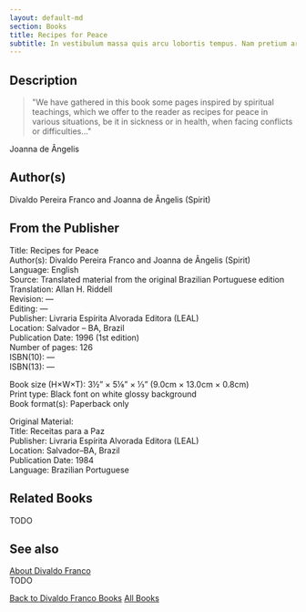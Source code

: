 ```yaml
---
layout: default-md
section: Books
title: Recipes for Peace
subtitle: In vestibulum massa quis arcu lobortis tempus. Nam pretium arcu in odio vulputate luctus.
---
```


## Description
> "We have gathered in this book some pages inspired by spiritual teachings, which we offer to the reader as recipes for peace in various situations, be it in sickness or in health, when facing conflicts or difficulties…"

Joanna de Ângelis

## Author(s)
Divaldo Pereira Franco and Joanna de Ângelis (Spirit)

## From the Publisher
Title: 	Recipes for Peace  
Author(s): 	Divaldo Pereira Franco and Joanna de Ângelis (Spirit)  
Language: 	English  
Source: 	Translated material from the original Brazilian Portuguese edition  
Translation: 	Allan H. Riddell  
Revision: 	—  
Editing: 	—  
Publisher: 	Livraria Espírita Alvorada Editora (LEAL)  
Location: 	Salvador – BA, Brazil  
Publication Date: 	1996 (1st edition)  
Number of pages: 	126  
ISBN(10): 	—  
ISBN(13): 	—  
	  
	  
Book size (H×W×T): 	3½” × 5⅛” × ⅓” (9.0cm × 13.0cm × 0.8cm)  
Print type: 	Black font on white glossy background  
Book format(s): 	Paperback only  
  
   
Original Material:  
Title: 	Receitas para a Paz  
Publisher: 	Livraria Espírita Alvorada Editora (LEAL)  
Location: 	Salvador–BA, Brazil  
Publication Date: 	1984  
Language: 	Brazilian Portuguese  

## Related Books
TODO

## See also
[About Divaldo Franco](/profile/divaldo-franco)  
TODO


<a href="/books/divaldo-franco" class="button">Back to Divaldo Franco Books</a>
<a href="/books" class="button">All Books</a>

